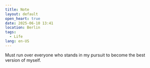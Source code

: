 ```yaml
---
title: Note
layout: default
open_heart: true
date: 2025-06-10 13:41
location: Berlin
tags: 
  - Life
lang: en-US
---
```


Must run over everyone who stands in my pursuit to become the best version of myself.
